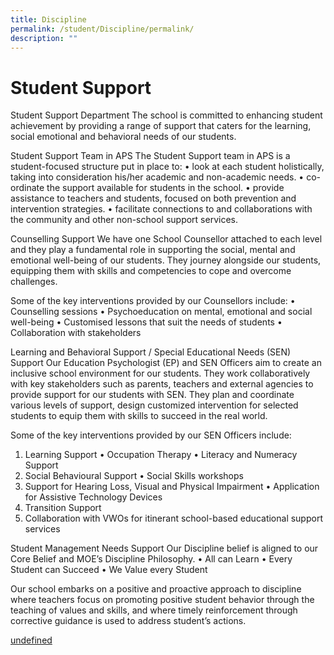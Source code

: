 ```yaml
---
title: Discipline
permalink: /student/Discipline/permalink/
description: ""
---
```

Student Support
==========
Student Support Department
The school is committed to enhancing student achievement by providing a range of support that caters for the learning, social emotional and behavioral needs of our students.

Student Support Team in APS
The Student Support team in APS is a student-focused structure put in place to:
•	look at each student holistically, taking into consideration his/her academic and non-academic needs.
•	co-ordinate the support available for students in the school.
•	provide assistance to teachers and students, focused on both prevention and intervention strategies.
•	facilitate connections to and collaborations with the community and other non-school support services.

Counselling Support
We have one School Counsellor attached to each level and they play a fundamental role in supporting the social, mental and emotional well-being of our students. They journey alongside our students, equipping them with skills and competencies to cope and overcome challenges. 

Some of the key interventions provided by our Counsellors include:
•	Counselling sessions
•	Psychoeducation on mental, emotional and social well-being
•	Customised lessons that suit the needs of students
•	Collaboration with stakeholders

Learning and Behavioral Support / Special Educational Needs (SEN) Support 
Our Education Psychologist (EP) and SEN Officers aim to create an inclusive school environment for our students. They work collaboratively with key stakeholders such as parents, teachers and external agencies to provide support for our students with SEN. They plan and coordinate various levels of support, design customized intervention for selected students to equip them with skills to succeed in the real world. 

Some of the key interventions provided by our SEN Officers include:
1)	Learning Support
•	Occupation Therapy
•	Literacy and Numeracy Support
2)	Social Behavioural Support
•	Social Skills workshops
3)	Support for Hearing Loss, Visual and Physical Impairment 
•	Application for Assistive Technology Devices
4)	Transition Support
5)	Collaboration with VWOs for itinerant school-based educational support services

Student Management Needs Support
Our Discipline belief is aligned to our Core Belief and MOE’s Discipline Philosophy. 
•	All can Learn 
•	Every Student can Succeed
•	We Value every Student

Our school embarks on a positive and proactive approach to discipline where teachers focus on promoting positive student behavior through the teaching of values and skills, and where timely reinforcement through corrective guidance is used to address student’s actions.

[undefined](https://docs.google.com/document/d/1_xFqI-SGLCLm1KENe6Be2I150dI_kCTD5IftFmH6Dd0/edit?usp=sharing)



        